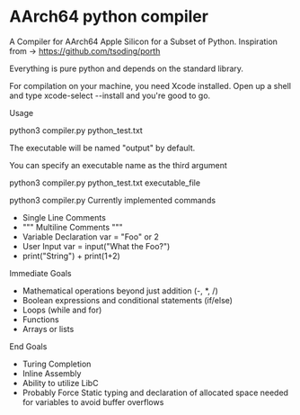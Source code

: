 # AArch64 python compiler
 A Compiler for AArch64 Apple Silicon for a Subset of Python.
 Inspiration from -> https://github.com/tsoding/porth

Everything is pure python and depends on the standard library.

For compilation on your machine, you need Xcode installed. Open up a shell and type xcode-select --install and you're good to go.

Usage

python3 compiler.py python_test.txt 

The executable will be named "output" by default.

You can specify an executable name as the third argument

python3 compiler.py python_test.txt executable_file


python3 compiler.py
Currently implemented commands 
 - Single Line Comments
 - """ Multiline Comments """
 - Variable Declaration var = "Foo" or 2
 - User Input var = input("What the Foo?")
 - print("String") + print(1+2)

Immediate Goals
 - Mathematical operations beyond just addition (-, *, /)
 - Boolean expressions and conditional statements (if/else)
 - Loops (while and for)
 - Functions
 - Arrays or lists

End Goals
 - Turing Completion
 - Inline Assembly
 - Ability to utilize LibC
 - Probably Force Static typing and declaration of allocated space needed for variables to avoid buffer overflows
